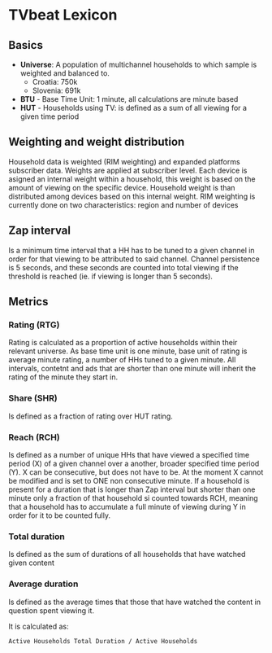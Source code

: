 # TVbeat Lexicon

## Basics

+ **Universe**: A population of multichannel households to which sample is weighted and balanced to.
  * Croatia: 750k
  * Slovenia: 691k
+ **BTU** - Base Time Unit: 1 minute, all calculations are minute based
+ **HUT** - Households using TV: is defined as a sum of all viewing for a given time period

## Weighting and weight distribution

Household data is weighted (RIM weighting) and expanded platforms subscriber data.
Weights are applied at subscriber level. Each device is asigned an internal
weight within a household, this weight is based on the amount of viewing
on the specific device. Household weight is than distributed among devices
based on this internal weight. RIM weighting is currently done on two
characteristics: region and number of devices

## Zap interval
Is a minimum time interval that a HH has to be tuned to a given channel in
order for that viewing to be attributed to said channel. Channel
persistence is 5 seconds, and these seconds are counted into total viewing
if the threshold is reached (ie. if viewing is longer than 5 seconds).

## Metrics

### Rating (RTG)
Rating is calculated as a proportion of active households within their
relevant universe. As base time unit is one minute, base unit of rating is average minute
rating, a number of HHs tuned to a given minute. All intervals, contetnt and ads that are shorter than one minute will inherit the rating of the minute they start in.

### Share (SHR)
Is defined as a fraction of rating over HUT rating.

### Reach (RCH)
Is defined as a number of unique HHs that have viewed a specified time
period (X) of a given channel over a another, broader specified time period
(Y). X can be consecutive, but does not have to be. At the moment X cannot
be modified and is set to ONE non consecutive minute. If a household is present for a duration that is longer than Zap interval but shorter than one minute only a fraction of that household si counted towards RCH, meaning that a household has to accumulate a full minute of viewing during Y in order for it to be counted fully.

### Total duration
Is defined as the sum of durations of all households that have watched
given content

### Average duration
Is defined as the average times that those that have watched the content in
question spent viewing it. 

It is calculated as:
```
Active Households Total Duration / Active Households
```

